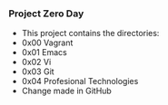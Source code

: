 ### Project Zero Day
* This project contains  the directories:
* 0x00 Vagrant
* 0x01 Emacs
* 0x02 Vi
* 0x03 Git
* 0x04 Profesional Technologies 
* Change made in GitHub
